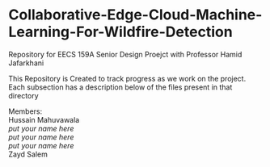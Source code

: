 # Collaborative-Edge-Cloud-Machine-Learning-For-Wildfire-Detection
Repository for EECS 159A Senior Design Proejct with Professor Hamid Jafarkhani

This Repository is Created to track progress as we work on the project. Each subsection has a description below of the files present in that directory


Members:  
Hussain Mahuvawala  
*put your name here*  
*put your name here*  
*put your name here*  
Zayd Salem
